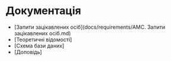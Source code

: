 # Документація

* [Запити зацікавлених осіб](docs/requirements/AMC. Запити зацікавлених осіб.md)
* [Теоретичні відомості]
* [Схема бази даних]
* [Доповідь]
